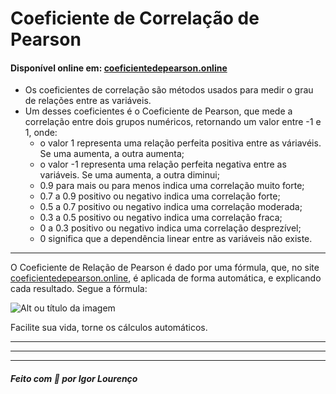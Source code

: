 # Coeficiente de Correlação de Pearson

#### Disponível online em: [coeficientedepearson.online](coeficientedepearson.online)

* Os coeficientes de correlação são métodos usados para medir o grau de relações entre as variáveis.
* Um desses coeficientes é o Coeficiente de Pearson, que mede a correlação entre dois grupos numéricos, retornando um valor entre -1 e 1, onde:
  * o valor 1 representa uma relação perfeita positiva entre as váriavéis. Se uma aumenta, a outra aumenta;
  * o valor -1 representa uma relação perfeita negativa entre as variáveis. Se uma aumenta, a outra diminui;
  * 0.9 para mais ou para menos indica uma correlação muito forte;
  * 0.7 a 0.9 positivo ou negativo indica uma correlação forte;
  * 0.5 a 0.7 positivo ou negativo indica uma correlação moderada;
  * 0.3 a 0.5 positivo ou negativo indica uma correlação fraca;
  * 0 a 0.3 positivo ou negativo indica uma correlação desprezível;
  * 0 significa que a dependência linear entre as variáveis não existe.
  
---

O Coeficiente de Relação de Pearson é dado por uma fórmula, que, no site [coeficientedepearson.online](coeficientedepearson.online), é aplicada de forma automática, e explicando cada resultado. Segue a fórmula:

![Alt ou título da imagem](https://wikimedia.org/api/rest_v1/media/math/render/svg/602e9087d7a3c4de443b86c734d7434ae12890bc)  

Facilite sua vida, torne os cálculos automáticos. 

--- 
--- 
--- 

##### Feito com 🧡 por Igor Lourenço
